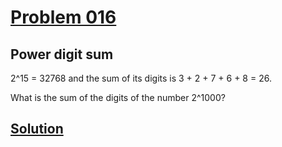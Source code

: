 # [Problem 016](https://projecteuler.net/problem=16)
## Power digit sum

2^15 = 32768 and the sum of its digits is 3 + 2 + 7 + 6 + 8 = 26.

What is the sum of the digits of the number 2^1000?

[Solution](https://github.com/Gott50/ProjectEuler-Odyssey/blob/master/Project%20Euler/src/problems/P016_Power_digit_sum.java)
---
